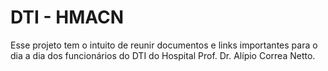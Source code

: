 # DTI - HMACN
Esse projeto tem o intuito de reunir documentos e links importantes para o dia a dia dos funcionários do DTI do Hospital Prof. Dr. Alípio Correa Netto.

